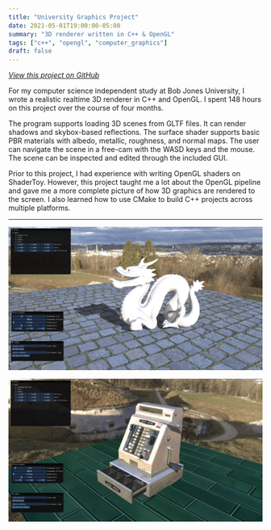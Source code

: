 ```yaml
---
title: "University Graphics Project"
date: 2021-05-01T19:00:00-05:00
summary: "3D renderer written in C++ & OpenGL"
tags: ["c++", "opengl", "computer_graphics"]
draft: false
---
```


[_View this project on GitHub_](https://github.com/EliasWatson/Graphics-Project)

For my computer science independent study at Bob Jones University, I wrote a realistic realtime 3D renderer in C++ and OpenGL.
I spent 148 hours on this project over the course of four months.

The program supports loading 3D scenes from GLTF files.
It can render shadows and skybox-based reflections.
The surface shader supports basic PBR materials with albedo, metallic, roughness, and normal maps.
The user can navigate the scene in a free-cam with the WASD keys and the mouse.
The scene can be inspected and edited through the included GUI.

Prior to this project, I had experience with writing OpenGL shaders on ShaderToy.
However, this project taught me a lot about the OpenGL pipeline and gave me a more complete picture of how 3D graphics are rendered to the screen.
I also learned how to use CMake to build C++ projects across multiple platforms.

---

![Dragon Scene Screenshot](/university_graphics_project/dragon_scene.jpg)

![Cash Register Scene Screenshot](/university_graphics_project/cash_register.jpg)
